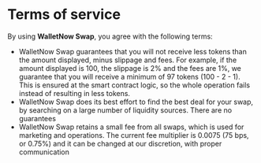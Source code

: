 # Terms of service

By using **WalletNow Swap**, you agree with the following terms:

* WalletNow Swap guarantees that you will not receive less tokens than the amount displayed, minus slippage and fees. For example, if the amount displayed is 100, the slippage is 2% and the fees are 1%, we guarantee that you will receive a minimum of 97 tokens (100 - 2 - 1). This is ensured at the smart contract logic, so the whole operation fails instead of resulting in less tokens.
* WalletNow Swap does its best effort to find the best deal for your swap, by searching on a large number of liquidity sources. There are no guarantees
* WalletNow Swap retains a small fee from all swaps, which is used for marketing and operations. The current fee multiplier is 0.0075 (75 bps, or 0.75%) and it can be changed at our discretion, with proper communication

